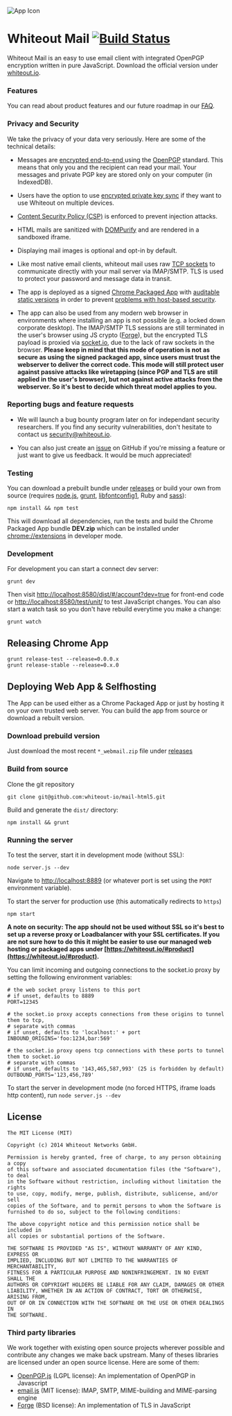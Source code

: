 ![App Icon](https://raw.githubusercontent.com/whiteout-io/mail-html5/master/src/img/icon-128.png)

Whiteout Mail [![Build Status](https://travis-ci.org/whiteout-io/mail-html5.svg?branch=master)](https://travis-ci.org/whiteout-io/mail-html5)
==========

Whiteout Mail is an easy to use email client with integrated OpenPGP encryption written in pure JavaScript. Download the official version under [whiteout.io](https://whiteout.io).

### Features

You can read about product features and our future roadmap in our [FAQ](https://github.com/whiteout-io/mail-html5/wiki/FAQ).

### Privacy and Security

We take the privacy of your data very seriously. Here are some of the technical details:

* Messages are [encrypted end-to-end ](http://en.wikipedia.org/wiki/End-to-end_encryption) using the [OpenPGP](http://en.wikipedia.org/wiki/Pretty_Good_Privacy) standard. This means that only you and the recipient can read your mail. Your messages and private PGP key are stored only on your computer (in IndexedDB).

* Users have the option to use [encrypted private key sync](https://blog.whiteout.io/2014/07/07/secure-pgp-key-sync-a-proposal/) if they want to use Whiteout on multiple devices.

* [Content Security Policy (CSP)](http://www.html5rocks.com/en/tutorials/security/content-security-policy/) is enforced to prevent injection attacks.

* HTML mails are sanitized with [DOMPurify](https://github.com/cure53/DOMPurify) and are rendered in a sandboxed iframe.

* Displaying mail images is optional and opt-in by default.

* Like most native email clients, whiteout mail uses raw [TCP sockets](http://developer.chrome.com/apps/socket.html) to communicate directly with your mail server via IMAP/SMTP. TLS is used to protect your password and message data in transit.

* The app is deployed as a signed [Chrome Packaged App](https://developer.chrome.com/apps/about_apps.html) with [auditable static versions](https://github.com/whiteout-io/mail-html5/releases) in order to prevent [problems with host-based security](https://blog.whiteout.io/2014/04/13/heartbleed-and-javascript-crypto/).

* The app can also be used from any modern web browser in environments where installing an app is not possible (e.g. a locked down corporate desktop). The IMAP/SMTP TLS sessions are still terminated in the user's browser using JS crypto ([Forge](https://github.com/digitalbazaar/forge)), but the encrypted TLS payload is proxied via [socket.io](http://socket.io/), due to the lack of raw sockets in the browser. **Please keep in mind that this mode of operation is not as secure as using the signed packaged app, since users must trust the webserver to deliver the correct code. This mode will still protect user against passive attacks like wiretapping (since PGP and TLS are still applied in the user's browser), but not against active attacks from the webserver. So it's best to decide which threat model applies to you.**

### Reporting bugs and feature requests

* We will launch a bug bounty program later on for independant security researchers. If you find any security vulnerabilities, don't hesitate to contact us [security@whiteout.io](mailto:security@whiteout.io).

* You can also just create an [issue](https://github.com/whiteout-io/mail-html5/issues) on GitHub if you're missing a feature or just want to give us feedback. It would be much appreciated!

### Testing

You can download a prebuilt bundle under [releases](https://github.com/whiteout-io/mail-html5/releases) or build your own from source (requires [node.js](http://nodejs.org/download/), [grunt](http://gruntjs.com/getting-started#installing-the-cli), [libfontconfig1](http://packages.ubuntu.com/search?searchon=contents&keywords=libfontconfig.so.1&mode=exactfilename&suite=trusty&arch=any), Ruby and [sass](http://sass-lang.com/install)):

    npm install && npm test

This will download all dependencies, run the tests and build the Chrome Packaged App bundle **DEV.zip** which can be installed under [chrome://extensions](chrome://extensions) in developer mode.

### Development
For development you can start a connect dev server:

    grunt dev

Then visit [http://localhost:8580/dist/#/account?dev=true](http://localhost:8580/dist/#/account?dev=true) for front-end code or [http://localhost:8580/test/unit/](http://localhost:8580/test/unit/) to test JavaScript changes. You can also start a watch task so you don't have rebuild everytime you make a change:

    grunt watch

## Releasing Chrome App

    grunt release-test --release=0.0.0.x
    grunt release-stable --release=0.x.0

## Deploying Web App & Selfhosting

The App can be used either as a Chrome Packaged App or just by hosting it on your own trusted web server. You can build the app from source or download a rebuilt version.

### Download prebuild version

Just download the most recent `*_webmail.zip` file under [releases](https://github.com/whiteout-io/mail-html5/releases)

### Build from source

Clone the git repository

    git clone git@github.com:whiteout-io/mail-html5.git

Build and generate the `dist/` directory:

    npm install && grunt

### Running the server

To test the server, start it in development mode (without SSL):

    node server.js --dev

Navigate to [http://localhost:8889](http://localhost:8889) (or whatever port is set using the `PORT` environment variable).

To start the server for production use (this automatically redirects to `https`)

    npm start

**A note on security: The app should not be used without SSL so it's best to set up a reverse proxy or Loadbalancer with your SSL certificates. If you are not sure how to do this it might be easier to use our managed web hosting or packaged apps under [https://whiteout.io/#product](https://whiteout.io/#product).**

You can limit incoming and outgoing connections to the socket.io proxy by setting the following environment variables:

    # the web socket proxy listens to this port
    # if unset, defaults to 8889
    PORT=12345

    # the socket.io proxy accepts connections from these origins to tunnel them to tcp,
    # separate with commas
    # if unset, defaults to 'localhost:' + port
    INBOUND_ORIGINS='foo:1234,bar:569'

    # the socket.io proxy opens tcp connections with these ports to tunnel them to socket.io
    # separate with commas
    # if unset, defaults to '143,465,587,993' (25 is forbidden by default)
    OUTBOUND_PORTS='123,456,789'

To start the server in development mode (no forced HTTPS, iframe loads http content), run `node server.js --dev`

## License

    The MIT License (MIT)

    Copyright (c) 2014 Whiteout Networks GmbH.

    Permission is hereby granted, free of charge, to any person obtaining a copy
    of this software and associated documentation files (the "Software"), to deal
    in the Software without restriction, including without limitation the rights
    to use, copy, modify, merge, publish, distribute, sublicense, and/or sell
    copies of the Software, and to permit persons to whom the Software is
    furnished to do so, subject to the following conditions:

    The above copyright notice and this permission notice shall be included in
    all copies or substantial portions of the Software.

    THE SOFTWARE IS PROVIDED "AS IS", WITHOUT WARRANTY OF ANY KIND, EXPRESS OR
    IMPLIED, INCLUDING BUT NOT LIMITED TO THE WARRANTIES OF MERCHANTABILITY,
    FITNESS FOR A PARTICULAR PURPOSE AND NONINFRINGEMENT. IN NO EVENT SHALL THE
    AUTHORS OR COPYRIGHT HOLDERS BE LIABLE FOR ANY CLAIM, DAMAGES OR OTHER
    LIABILITY, WHETHER IN AN ACTION OF CONTRACT, TORT OR OTHERWISE, ARISING FROM,
    OUT OF OR IN CONNECTION WITH THE SOFTWARE OR THE USE OR OTHER DEALINGS IN
    THE SOFTWARE.

### Third party libraries

We work together with existing open source projects wherever possible and contribute any changes we make back upstream. Many of theses libraries are licensed under an open source license. Here are some of them:

* [OpenPGP.js](http://openpgpjs.org) (LGPL license): An implementation of OpenPGP in Javascript
* [email.js](http://emailjs.org) (MIT license): IMAP, SMTP, MIME-building and MIME-parsing engine
* [Forge](https://github.com/digitalbazaar/forge) (BSD license): An implementation of TLS in JavaScript
